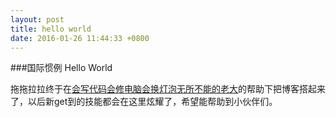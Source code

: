 ```yaml
---
layout:	post
title: hello world
date: 2016-01-26 11:44:33 +0800
---
```

###国际惯例 Hello World

拖拖拉拉终于在[会写代码会修电脑会换灯泡无所不能的老大][id]的帮助下把博客搭起来了，以后新get到的技能都会在这里炫耀了，希望能帮助到小伙伴们。

[id]: http://www.gfzj.us/





